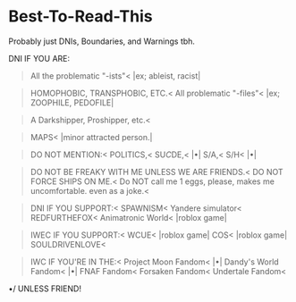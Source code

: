 # Best-To-Read-This
Probably just DNIs, Boundaries, and Warnings tbh.

DNI IF YOU ARE:
>All the problematic "-ists"<
|ex; ableist, racist|

>HOMOPHOBIC, TRANSPHOBIC, ETC.<
>All problematic "-files"<
|ex; ZOOPHILE, PEDOFILE|

>A Darkshipper, Proshipper, etc.<

>MAPS<
|minor attracted person.|

>DO NOT MENTION:<
>POLITICS,<
>SU*C*DE,< |•|
>S/A,<
>S/H< |•|

>DO NOT BE FREAKY WITH ME UNLESS WE ARE FRIENDS.<
>DO NOT FORCE SHIPS ON ME.<
>Do NOT call me 1 eggs, please, makes me uncomfortable. even as a joke.<


>DNI IF YOU SUPPORT:<
>SPAWNISM<
>Yandere simulator<
>REDFURTHEFOX<
>Animatronic World< |roblox game|

>IWEC IF YOU SUPPORT:<
>WCUE< |roblox game|
>COS< |roblox game|
>SOULDRIVENLOVE<

>IWC IF YOU'RE IN THE:<
>Project Moon Fandom< |•|
>Dandy's World Fandom< |•|
>FNAF Fandom<
>Forsaken Fandom<
>Undertale Fandom<

•/ UNLESS FRIEND!
